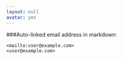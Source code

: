 ```yaml
---
layout: null
avatar: yes
---
```


###Auto-linked email address in markdown:

	<mailto:user@example.com>
	<user@example.com>
